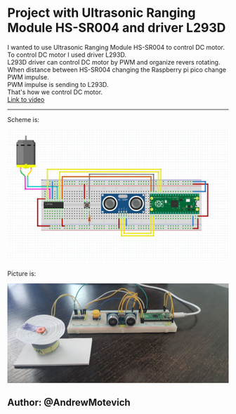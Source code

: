 # Project with Ultrasonic Ranging Module HS-SR004 and driver L293D

I wanted to use Ultrasonic Ranging Module HS-SR004 to control DC motor.<br>
To control DC motor I used driver L293D.<br>
L293D driver can control DC motor by PWM and organize revers rotating.<br>
When distance between HS-SR004 changing the Raspberry pi pico change PWM impulse.<br>
PWM impulse is sending to L293D.<br>
That's how we control DC motor.<br>
[Link to video](https://youtu.be/G3zru8StdNQ)

***

Scheme is:<br>

![scheme](/03_URM_and_L293D/docs/Control_DC_motor.png)<br>

Picture is:<br>

![photo](/03_URM_and_L293D/docs/photo_2022-07-28_21-37-19.jpg)<br>

## Author: @AndrewMotevich